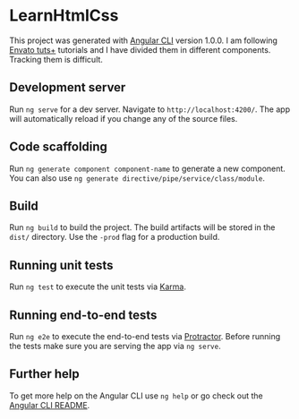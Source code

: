 # LearnHtmlCss

This project was generated with [Angular CLI](https://github.com/angular/angular-cli) version 1.0.0.
I am following [Envato tuts+](https://www.youtube.com/watch?v=f62FD8t4aPU&list=PLgGbWId6zgaWZkPFI4Sc9QXDmmOWa1v5F&index=17) tutorials and I have divided them in different components. Tracking them is difficult. 
## Development server

Run `ng serve` for a dev server. Navigate to `http://localhost:4200/`. The app will automatically reload if you change any of the source files.

## Code scaffolding

Run `ng generate component component-name` to generate a new component. You can also use `ng generate directive/pipe/service/class/module`.

## Build

Run `ng build` to build the project. The build artifacts will be stored in the `dist/` directory. Use the `-prod` flag for a production build.

## Running unit tests

Run `ng test` to execute the unit tests via [Karma](https://karma-runner.github.io).

## Running end-to-end tests

Run `ng e2e` to execute the end-to-end tests via [Protractor](http://www.protractortest.org/).
Before running the tests make sure you are serving the app via `ng serve`.

## Further help

To get more help on the Angular CLI use `ng help` or go check out the [Angular CLI README](https://github.com/angular/angular-cli/blob/master/README.md).
